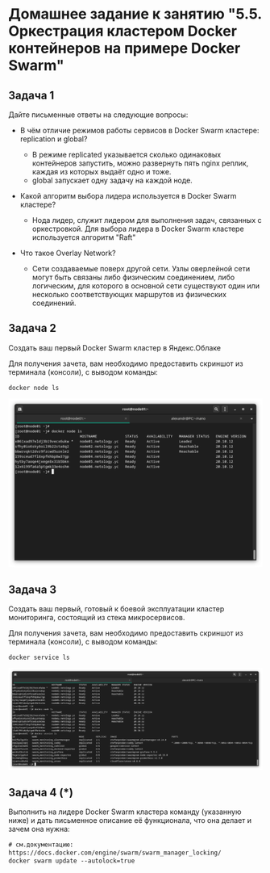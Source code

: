 # Домашнее задание к занятию "5.5. Оркестрация кластером Docker контейнеров на примере Docker Swarm"

## Задача 1

Дайте письменные ответы на следующие вопросы:

- В чём отличие режимов работы сервисов в Docker Swarm кластере: replication и global?  
    - В режиме replicated указывается сколько одинаковых контейнеров запустить, можно развернуть пять nginx реплик, каждая из которых выдаёт одно и тоже.   
    - global запускает одну задачу на каждой ноде.  

- Какой алгоритм выбора лидера используется в Docker Swarm кластере?  
    - Нода лидер, служит лидером для выполнения задач, связанных с оркестровкой. Для выбора лидера в Docker Swarm кластере используется алгоритм "Raft"    

- Что такое Overlay Network?  
    - Сети создаваемые поверх другой сети. Узлы оверлейной сети могут быть связаны либо физическим соединением, либо логическим, для которого в основной сети существуют один или несколько соответствующих маршрутов из физических соединений.
    

## Задача 2

Создать ваш первый Docker Swarm кластер в Яндекс.Облаке

Для получения зачета, вам необходимо предоставить скриншот из терминала (консоли), с выводом команды:
```
docker node ls
```

![](img/docker-node.png)

## Задача 3

Создать ваш первый, готовый к боевой эксплуатации кластер мониторинга, состоящий из стека микросервисов.

Для получения зачета, вам необходимо предоставить скриншот из терминала (консоли), с выводом команды:
```
docker service ls
```
![](img/docker-service.png)

## Задача 4 (*)

Выполнить на лидере Docker Swarm кластера команду (указанную ниже) и дать письменное описание её функционала, что она делает и зачем она нужна:
```
# см.документацию: https://docs.docker.com/engine/swarm/swarm_manager_locking/
docker swarm update --autolock=true
```
